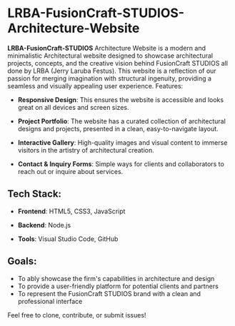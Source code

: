 # LRBA-FusionCraft-STUDIOS-Architecture-Website

**LRBA-FusionCraft-STUDIOS** Architecture Website is a modern and minimalistic Architectural website designed to showcase architectural projects, concepts, and the creative vision behind FusionCraft STUDIOS all done by LRBA (Jerry Laruba Festus). This website is a reflection of our passion for merging imagination with structural ingenuity, providing a seamless and visually appealing user experience.
Features:

- **Responsive Design**: This ensures the website is accessible and looks great on all devices and screen sizes.

- **Project Portfolio**: The website has a curated collection of architectural designs and projects, presented in a clean, easy-to-navigate layout.

- **Interactive Gallery**: High-quality images and visual content to immerse visitors in the artistry of architectural creation.

- **Contact & Inquiry Forms**: Simple ways for clients and collaborators to reach out or inquire about services.

## Tech Stack:

- **Frontend**: HTML5, CSS3, JavaScript

- **Backend**: Node.js

- **Tools**: Visual Studio Code, GitHub

## Goals:

- To ably showcase the firm's capabilities in architecture and design
- To provide a user-friendly platform for potential clients and partners
- To represent the FusionCraft STUDIOS brand with a clean and professional interface

Feel free to clone, contribute, or submit issues!
